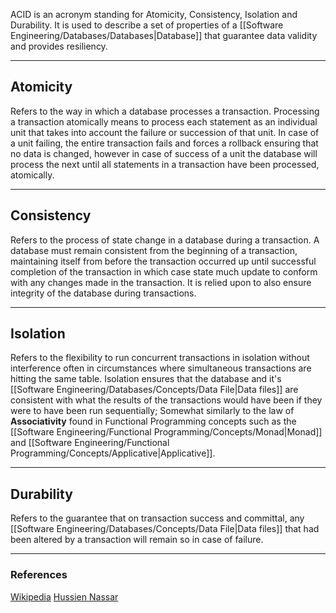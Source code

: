 ACID is an acronym standing for Atomicity, Consistency, Isolation and Durability. It is used to describe a set of properties of a [[Software Engineering/Databases/Databases|Database]] that guarantee data validity and provides resiliency.

----

## Atomicity

Refers to the way in which a database processes a transaction. Processing a transaction atomically means to process each statement as an individual unit that takes into account the failure or succession of that unit. In case of a unit failing, the entire transaction fails and forces a rollback ensuring that no data is changed, however in case of success of a unit the database will process the next until all statements in a transaction have been processed, atomically.

---

## Consistency

Refers to the process of state change in a database during a transaction. A database must remain consistent from the beginning of a transaction, maintaining itself from before the transaction occurred up until successful completion of the transaction in which case state much update to conform with any changes made in the transaction. It is relied upon to also ensure integrity of the database during transactions.

---

## Isolation

Refers to the flexibility to run concurrent transactions in isolation without interference often in circumstances where simultaneous transactions are hitting the same table. Isolation ensures that the database and it's [[Software Engineering/Databases/Concepts/Data File|Data files]] are consistent with what the results of the transactions would have been if they were to have been run sequentially; Somewhat similarly to the law of **Associativity** found in Functional Programming concepts such as the [[Software Engineering/Functional Programming/Concepts/Monad|Monad]] and [[Software Engineering/Functional Programming/Concepts/Applicative|Applicative]].

---

## Durability

Refers to the guarantee that on transaction success and committal, any [[Software Engineering/Databases/Concepts/Data File|Data files]] that had been altered by a transaction will remain so in case of failure.  

---

### References

[Wikipedia](https://en.wikipedia.org/wiki/ACID)
[Hussien Nassar](https://youtu.be/pomxJOFVcQs)